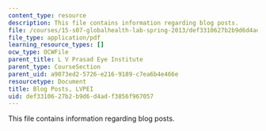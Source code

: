 ```yaml
---
content_type: resource
description: This file contains information regarding blog posts.
file: /courses/15-s07-globalhealth-lab-spring-2013/def3310627b2b9d6d4adf3856f967057_MIT15_S07S13_blogposts_lvp.pdf
file_type: application/pdf
learning_resource_types: []
ocw_type: OCWFile
parent_title: L V Prasad Eye Institute
parent_type: CourseSection
parent_uid: a9073ed2-5726-e216-9189-c7ea6b4e466e
resourcetype: Document
title: Blog Posts, LVPEI
uid: def33106-27b2-b9d6-d4ad-f3856f967057
---
```

This file contains information regarding blog posts.

